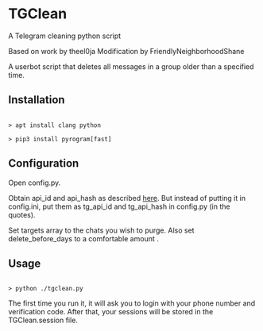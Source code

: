 # TGClean
A Telegram cleaning python script

Based on work by theel0ja
Modification by FriendlyNeighborhoodShane

A userbot script that deletes all messages in a group older than a specified time.

## Installation

```

> apt install clang python

> pip3 install pyrogram[fast]

```

## Configuration

Open config.py.

Obtain api_id and api_hash as described [here](https://docs.pyrogram.org/). But instead of putting it in config.ini, put them as tg_api_id and tg_api_hash in config.py (in the quotes).

Set targets array to the chats you wish to purge. Also set delete\_before\_days to a comfortable amount .

## Usage

```

> python ./tgclean.py

```

The first time you run it, it will ask you to login with your phone number and verification code. After that, your sessions will be stored in the TGClean.session file.
